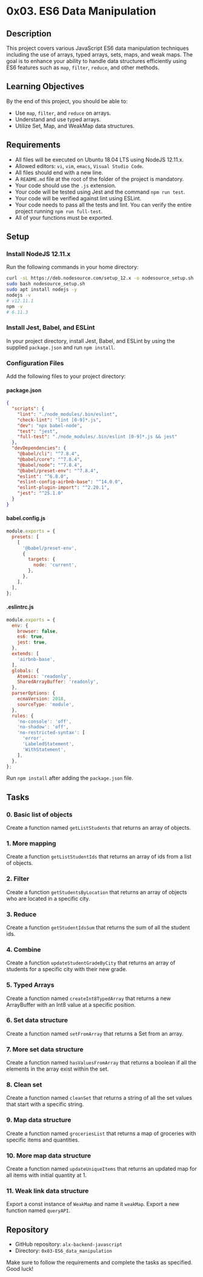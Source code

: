 # 0x03. ES6 Data Manipulation

## Description
This project covers various JavaScript ES6 data manipulation techniques including the use of arrays, typed arrays, sets, maps, and weak maps. The goal is to enhance your ability to handle data structures efficiently using ES6 features such as `map`, `filter`, `reduce`, and other methods.

## Learning Objectives
By the end of this project, you should be able to:
- Use `map`, `filter`, and `reduce` on arrays.
- Understand and use typed arrays.
- Utilize Set, Map, and WeakMap data structures.

## Requirements
- All files will be executed on Ubuntu 18.04 LTS using NodeJS 12.11.x.
- Allowed editors: `vi`, `vim`, `emacs`, `Visual Studio Code`.
- All files should end with a new line.
- A `README.md` file at the root of the folder of the project is mandatory.
- Your code should use the `.js` extension.
- Your code will be tested using Jest and the command `npm run test`.
- Your code will be verified against lint using ESLint.
- Your code needs to pass all the tests and lint. You can verify the entire project running `npm run full-test`.
- All of your functions must be exported.

## Setup
### Install NodeJS 12.11.x
Run the following commands in your home directory:
```bash
curl -sL https://deb.nodesource.com/setup_12.x -o nodesource_setup.sh
sudo bash nodesource_setup.sh
sudo apt install nodejs -y
nodejs -v
# v12.11.1
npm -v
# 6.11.3
```

### Install Jest, Babel, and ESLint
In your project directory, install Jest, Babel, and ESLint by using the supplied `package.json` and run `npm install`.

### Configuration Files
Add the following files to your project directory:

#### package.json
```json
{
  "scripts": {
    "lint": "./node_modules/.bin/eslint",
    "check-lint": "lint [0-9]*.js",
    "dev": "npx babel-node",
    "test": "jest",
    "full-test": "./node_modules/.bin/eslint [0-9]*.js && jest"
  },
  "devDependencies": {
    "@babel/cli": "^7.8.4",
    "@babel/core": "^7.8.4",
    "@babel/node": "^7.8.4",
    "@babel/preset-env": "^7.8.4",
    "eslint": "^6.8.0",
    "eslint-config-airbnb-base": "^14.0.0",
    "eslint-plugin-import": "^2.20.1",
    "jest": "^25.1.0"
  }
}
```

#### babel.config.js
```js
module.exports = {
  presets: [
    [
      '@babel/preset-env',
      {
        targets: {
          node: 'current',
        },
      },
    ],
  ],
};
```

#### .eslintrc.js
```js
module.exports = {
  env: {
    browser: false,
    es6: true,
    jest: true,
  },
  extends: [
    'airbnb-base',
  ],
  globals: {
    Atomics: 'readonly',
    SharedArrayBuffer: 'readonly',
  },
  parserOptions: {
    ecmaVersion: 2018,
    sourceType: 'module',
  },
  rules: {
    'no-console': 'off',
    'no-shadow': 'off',
    'no-restricted-syntax': [
      'error',
      'LabeledStatement',
      'WithStatement',
    ],
  },
};
```

Run `npm install` after adding the `package.json` file.

## Tasks

### 0. Basic list of objects
Create a function named `getListStudents` that returns an array of objects.

### 1. More mapping
Create a function `getListStudentIds` that returns an array of ids from a list of objects.

### 2. Filter
Create a function `getStudentsByLocation` that returns an array of objects who are located in a specific city.

### 3. Reduce
Create a function `getStudentIdsSum` that returns the sum of all the student ids.

### 4. Combine
Create a function `updateStudentGradeByCity` that returns an array of students for a specific city with their new grade.

### 5. Typed Arrays
Create a function named `createInt8TypedArray` that returns a new ArrayBuffer with an Int8 value at a specific position.

### 6. Set data structure
Create a function named `setFromArray` that returns a Set from an array.

### 7. More set data structure
Create a function named `hasValuesFromArray` that returns a boolean if all the elements in the array exist within the set.

### 8. Clean set
Create a function named `cleanSet` that returns a string of all the set values that start with a specific string.

### 9. Map data structure
Create a function named `groceriesList` that returns a map of groceries with specific items and quantities.

### 10. More map data structure
Create a function named `updateUniqueItems` that returns an updated map for all items with initial quantity at 1.

### 11. Weak link data structure
Export a const instance of `WeakMap` and name it `weakMap`. Export a new function named `queryAPI`.

## Repository
- GitHub repository: `alx-backend-javascript`
- Directory: `0x03-ES6_data_manipulation`

Make sure to follow the requirements and complete the tasks as specified. Good luck!
